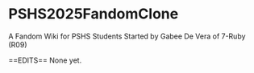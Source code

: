 # PSHS2025FandomClone
A Fandom Wiki for PSHS Students
Started by Gabee De Vera of 7-Ruby (R09)

==EDITS==
None yet.
